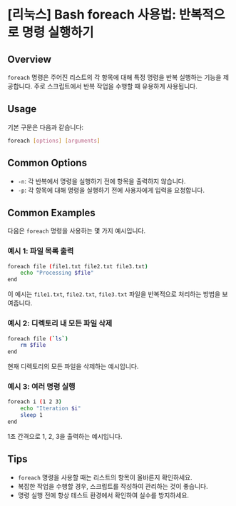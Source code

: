 # [리눅스] Bash foreach 사용법: 반복적으로 명령 실행하기

## Overview
`foreach` 명령은 주어진 리스트의 각 항목에 대해 특정 명령을 반복 실행하는 기능을 제공합니다. 주로 스크립트에서 반복 작업을 수행할 때 유용하게 사용됩니다.

## Usage
기본 구문은 다음과 같습니다:
```bash
foreach [options] [arguments]
```

## Common Options
- `-n`: 각 반복에서 명령을 실행하기 전에 항목을 출력하지 않습니다.
- `-p`: 각 항목에 대해 명령을 실행하기 전에 사용자에게 입력을 요청합니다.

## Common Examples
다음은 `foreach` 명령을 사용하는 몇 가지 예시입니다.

### 예시 1: 파일 목록 출력
```bash
foreach file (file1.txt file2.txt file3.txt)
    echo "Processing $file"
end
```
이 예시는 `file1.txt`, `file2.txt`, `file3.txt` 파일을 반복적으로 처리하는 방법을 보여줍니다.

### 예시 2: 디렉토리 내 모든 파일 삭제
```bash
foreach file (`ls`)
    rm $file
end
```
현재 디렉토리의 모든 파일을 삭제하는 예시입니다.

### 예시 3: 여러 명령 실행
```bash
foreach i (1 2 3)
    echo "Iteration $i"
    sleep 1
end
```
1초 간격으로 1, 2, 3을 출력하는 예시입니다.

## Tips
- `foreach` 명령을 사용할 때는 리스트의 항목이 올바른지 확인하세요.
- 복잡한 작업을 수행할 경우, 스크립트를 작성하여 관리하는 것이 좋습니다.
- 명령 실행 전에 항상 테스트 환경에서 확인하여 실수를 방지하세요.